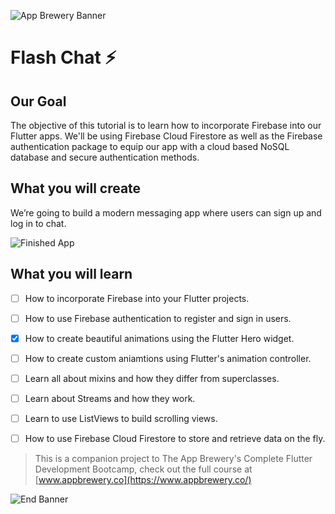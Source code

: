 ![App Brewery Banner](https://github.com/londonappbrewery/Images/blob/master/AppBreweryBanner.png)


# Flash Chat ⚡️

## Our Goal

The objective of this tutorial is to learn how to incorporate Firebase into our Flutter apps. We'll be using Firebase Cloud Firestore as well as the Firebase authentication package to equip our app with a cloud based NoSQL database and secure authentication methods. 


## What you will create

We’re going to build a modern messaging app where users can sign up and log in to chat.

![Finished App](https://github.com/londonappbrewery/Images/blob/master/flash_chat_flutter_demo.gif)

## What you will learn

- [ ] How to incorporate Firebase into your Flutter projects.
- [ ] How to use Firebase authentication to register and sign in users.
- [x] How to create beautiful animations using the Flutter Hero widget.
- [ ] How to create custom aniamtions using Flutter's animation controller. 
- [ ] Learn all about mixins and how they differ from superclasses.
- [ ] Learn about Streams and how they work.
- [ ] Learn to use ListViews to build scrolling views.
- [ ] How to use Firebase Cloud Firestore to store and retrieve data on the fly.



>This is a companion project to The App Brewery's Complete Flutter Development Bootcamp, check out the full course at [www.appbrewery.co](https://www.appbrewery.co/)

![End Banner](https://github.com/londonappbrewery/Images/blob/master/readme-end-banner.png)
